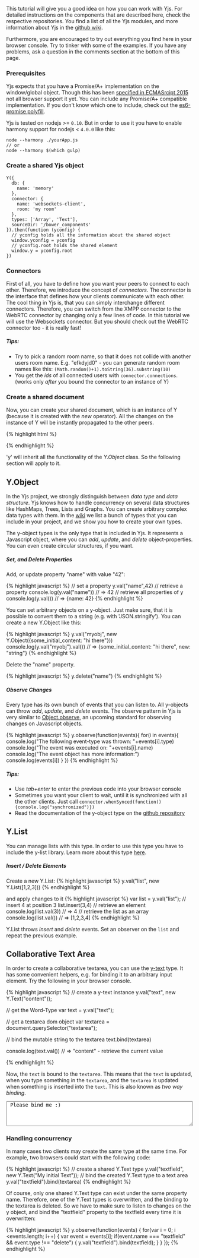 

This tutorial will give you a good idea on how you can work with Yjs. For detailed instructions on the components that are described here, check the respective repositories. You find a list of all the Yjs modules, and more information about Yjs in the [github wiki](https://github.com/y-js/yjs/wiki).

Furthermore, you are encouraged to try out everything you find here in your browser console. Try to tinker with some of the examples. If you have any problems, ask a question in the comments section at the bottom of this page.

### Prerequisites
Yjs expects that you have a Promise/A+ implementation on the window/global object. Though this has been [specified in ECMASrcipt 2015](https://developer.mozilla.org/en-US/docs/Web/JavaScript/Reference/Global_Objects/Promise) not all browser support it yet. You can include any Promise/A+ compatible implementation. If you don't know which one to include, check out the [es6-promise polyfill](https://github.com/jakearchibald/es6-promise).

Yjs is tested on nodejs >= `0.10`. But in order to use it you have to enable harmony support for nodejs < `4.0.0` like this:
```
node --harmony ./yourApp.js
// or
node --harmony $(which gulp)
```

### Create a shared Yjs object


```
Y({
  db: {
    name: 'memory'
  },
  connector: {
    name: 'websockets-client',
    room: 'my room'
  },
  types: ['Array', 'Text'],
  sourceDir: '/bower_components'
}).then(function (yconfig) {
  // yconfig holds all the information about the shared object
  window.yconfig = yconfig
  // yconfig.root holds the shared element
  window.y = yconfig.root
})
```

### Connectors
First of all, you have to define how you want your peers to connect to each other. Therefore, we introduce the concept of *connectors*. The connector is the interface that defines how your clients communicate with each other. The cool thing in Yjs is, that you can simply interchange different connectors. Therefore, you can switch from the XMPP connector to the WebRTC connector by changing only a few lines of code. In this tutorial we will use the Websockets connector. But you should check out the WebRTC connector too - it is really fast!

#####  Tips:

* Try to pick a random room name, so that it does not collide with another users room name. E.g. "efkdyjd0" - you can generate random room names like this: `(Math.random()+1).toString(36).substring(10)`
* You get the *ids* of all connected users with `connector.connections`. (works only *after* you bound the connector to an instance of Y)

### Create a shared document
Now, you can create your shared document, which is an instance of Y (because it is created with the *new* operator). All the changes on the instance of Y will be instantly propagated to the other peers.

{% highlight html %}
<script src="./yjs/y.js"></script>
<script>
  var y = new Y(connector);
</script>
{% endhighlight %}

'y' will inherit all the functionality of the *Y.Object* class. So the following section will apply to it.

## Y.Object
In the Yjs project, we strongly distinguish between *data type* and *data structure*. Yjs knows how to handle concurrency on several data structures like HashMaps, Trees, Lists and Graphs. You can create arbitrary complex data types with them. In the [wiki](https://github.com/y-js/yjs/wiki) we list a bunch of types that you can include in your project, and we show you how to create your own types.

The y-object types is the only type that is included in Yjs. It represents a Javascript object, where you can *add*, *update*, and *delete* object-properties. You can even create circular structures, if you want.

##### Set, and Delete Properties

Add, or update property "name" with value "42":

{% highlight javascript %}
// set a property
y.val("name",42)
// retrieve a property
console.log(y.val("name")) // => 42
// retrieve all properties of y
console.log(y.val()) // => {name: 42}
{% endhighlight %}

You can set arbitrary objects on a y-object. Just make sure, that it is possible to convert them to a string (e.g. with 'JSON.stringify'). You can create a new Y.Object like this:

{% highlight javascript %}
y.val("myobj", new Y.Object({some_initial_content: "hi there"}))
console.log(y.val("myobj").val()) // => {some_initial_content: "hi there", new: "string"}
{% endhighlight %}

Delete the "name" property.

{% highlight javascript %}
y.delete("name")
{% endhighlight %}

##### Observe Changes
Every type has its own bunch of events that you can listen to. All y-objects can throw *add*, *update*, and *delete* events. The observe pattern in Yjs is very similar to [Object.observe](http://www.html5rocks.com/en/tutorials/es7/observe/?redirect_from_locale=de), an upcoming standard for observing changes on Javascript objects.

{% highlight javascript %}
y.observe(function(events){
  for(i in events){
    console.log("The following event-type was thrown: "+events[i].type)
    console.log("The event was executed on: "+events[i].name)
    console.log("The event object has more information:")
    console.log(events[i])
  }
})
{% endhighlight %}


##### Tips:
* Use *tab+enter* to enter the previous code into your browser console
* Sometimes you want your client to wait, until it is synchronized with all the other clients. Just call `connector.whenSynced(function(){console.log("synchronized")})`
* Read the documentation of the y-object type on the [github repository](https://github.com/y-js/yjs#yobject)

## Y.List

You can manage lists with this type. In order to use this type you have to include the y-list library. Learn more about this type [here](https://github.com/y-js/y-list).

##### Insert / Delete Elements

Create a new Y.List:
{% highlight javascript %}
y.val("list", new Y.List([1,2,3]))
{% endhighlight %}

and apply changes to it
{% highlight javascript %}
var list = y.val("list");
// insert 4 at position 3
list.insert(3,4)
// retrieve an element
console.log(list.val(3)) // => 4
// retrieve the list as an array
console.log(list.val()) // => [1,2,3,4]
{% endhighlight %}

Y.List throws *insert* and *delete* events. Set an observer on the `list` and repeat the previous example.

## Collaborative Text Area
In order to create a collaborative textarea, you can use the [y-text](https://github.com/y-js/y-text) type. It has some convenient helpers, e.g. for binding it to an arbitrary input element. Try the following in your browser console.

{% highlight javascript %}
// create a y-text instance
y.val("text", new Y.Text("content"));

// get the Word-Type
var text = y.val("text");

// get a textarea dom object
var textarea = document.querySelector("textarea");

// bind the mutable string to the textarea
text.bind(textarea)

console.log(text.val()) // => "content" - retrieve the current value

{% endhighlight %}

Now, the `text` is bound to the `textarea`. This means that the `text` is updated, when you type something in the `textarea`, and the `textarea` is updated when something is inserted into the `text`. This is also known as *two way binding*.

<textarea style="width: 100%;height:5em"> Please bind me :)</textarea>

### Handling concurrency

In many cases two clients may create the same type at the same time. For example, two browsers could start with the following code:

{% highlight javascript %}
// create a shared Y.Text type
y.val("textfield", new Y.Text("My initial Text"));
// bind the created Y.Text type to a text area
y.val("textfield").bind(textarea)
{% endhighlight %}

Of course, only one shared Y.Text type can exist under the same property name. Therefore, one of the Y.Text types is overwritten, and the binding to the textarea is deleted. So we have to make sure to listen to changes on the y object, and bind the "textfield" property to the textfield every time it is overwritten:

{% highlight javascript %}
y.observe(function(events) {
  for(var i = 0; i <events.length; i++) {
    var event = events[i];
    if(event.name === "textfield" && event.type !== "delete") {
      y.val("textfield").bind(textfield);
    }
  }
});
{% endhighlight %}
